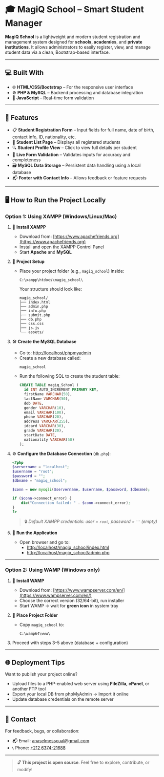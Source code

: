 # 🎓 MagiQ School – Smart Student Manager

**MagiQ School** is a lightweight and modern student registration and management system designed for **schools, academies**, and **private institutions**. It allows administrators to easily register, view, and manage student data via a clean, Bootstrap-based interface.

---

## 💻 Built With

- 🌐 **HTML/CSS/Bootstrap** – For the responsive user interface
- ⚙️ **PHP & MySQL** – Backend processing and database integration
- 🧠 **JavaScript** – Real-time form validation

---

## 🎯 Features

- 📋 **Student Registration Form** – Input fields for full name, date of birth, contact info, ID, nationality, etc.
- 📑 **Student List Page** – Displays all registered students
- 🔍 **Student Profile View** – Click to view full details per student
- 🧾 **Live Form Validation** – Validates inputs for accuracy and completeness
- 🗃️ **MySQL Data Storage** – Persistent data handling using a local database
- 📬 **Footer with Contact Info** – Allows feedback or feature requests

---

## 🖥️ How to Run the Project Locally

### Option 1: Using XAMPP (Windows/Linux/Mac)

1. 🔧 **Install XAMPP**
   - Download from: [https://www.apachefriends.org](https://www.apachefriends.org)
   - Install and open the XAMPP Control Panel
   - Start **Apache** and **MySQL**

2. 📁 **Project Setup**
   - Place your project folder (e.g., `magiq_school`) inside:
     ```
     C:\xampp\htdocs\magiq_school\
     ```
     Your structure should look like:
     ```
     magiq_school/
     ├── index.html
     ├── admin.php
     ├── info.php
     ├── submit.php
     ├── db.php
     ├── css.css
     ├── js.js
     └── assets/
     ```

3. 🛠️ **Create the MySQL Database**
   - Go to: [http://localhost/phpmyadmin](http://localhost/phpmyadmin)
   - Create a new database called:
     ```
     magiq_school
     ```
   - Run the following SQL to create the student table:
     ```sql
     CREATE TABLE magiq_School (
       id INT AUTO_INCREMENT PRIMARY KEY,
       firstName VARCHAR(50),
       lastName VARCHAR(50),
       dob DATE,
       gender VARCHAR(10),
       email VARCHAR(100),
       phone VARCHAR(20),
       address VARCHAR(255),
       idcard VARCHAR(30),
       grade VARCHAR(20),
       startDate DATE,
       nationality VARCHAR(50)
     );
     ```

4. ⚙️ **Configure the Database Connection** (`db.php`):
   ```php
   <?php
   $servername = "localhost";
   $username = "root";
   $password = "";
   $dbname = "magiq_school";

   $conn = new mysqli($servername, $username, $password, $dbname);

   if ($conn->connect_error) {
       die("Connection failed: " . $conn->connect_error);
   }
   ?>
   ```
   > 🔒 *Default XAMPP credentials: user = `root`, password = `''` (empty)*

5. 🚀 **Run the Application**
   - Open browser and go to:
     - [http://localhost/magiq_school/index.html](http://localhost/magiq_school/index.html)
     - [http://localhost/magiq_school/admin.php](http://localhost/magiq_school/admin.php)

---

### Option 2: Using WAMP (Windows only)

1. 🔧 **Install WAMP**
   - Download from: [https://www.wampserver.com/en/](https://www.wampserver.com/en/)
   - Choose the correct version (32/64-bit), run installer
   - Start WAMP → wait for **green icon** in system tray

2. 📁 **Place Project Folder**
   - Copy `magiq_school` to:
     ```
     C:\wamp64\www\
     ```

3. Proceed with steps 3–5 above (database + configuration)

---

## 🌐 Deployment Tips

Want to publish your project online?

- Upload files to a PHP-enabled web server using **FileZilla**, **cPanel**, or another FTP tool
- Export your local DB from phpMyAdmin → Import it online
- Update database credentials on the remote server

---

## 📩 Contact

For feedback, bugs, or collaboration:

- 📬 Email: [anaselmessoual@gmail.com](mailto:anaselmessoual@gmail.com)
- 📞 Phone: [+212 6374-21688](tel:+212637421688)

---

> 🔓 **This project is open source**. Feel free to explore, contribute, or modify!
